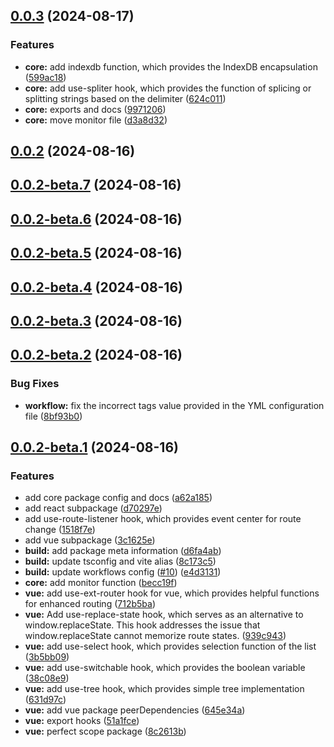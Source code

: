 ## [0.0.3](https://github.com/rtpacks/toolkit/compare/v0.0.2...v0.0.3) (2024-08-17)


### Features

* **core:** add indexdb function, which provides the IndexDB encapsulation ([599ac18](https://github.com/rtpacks/toolkit/commit/599ac1870134ad4fc1f97eac7145e8d7b719fb1c))
* **core:** add use-spliter hook, which provides the function of splicing or splitting strings based on the delimiter ([624c011](https://github.com/rtpacks/toolkit/commit/624c01139fb5da520ba17573c37fc90b2c805930))
* **core:** exports and docs ([9971206](https://github.com/rtpacks/toolkit/commit/9971206cec6fed9207fd452187807921601dfa62))
* **core:** move monitor file ([d3a8d32](https://github.com/rtpacks/toolkit/commit/d3a8d32cdc809a12307c24c167b0c1b8095639e4))



## [0.0.2](https://github.com/rtpacks/toolkit/compare/v0.0.2-beta.7...v0.0.2) (2024-08-16)



## [0.0.2-beta.7](https://github.com/rtpacks/toolkit/compare/v0.0.2-beta.6...v0.0.2-beta.7) (2024-08-16)



## [0.0.2-beta.6](https://github.com/rtpacks/toolkit/compare/v0.0.2-beta.5...v0.0.2-beta.6) (2024-08-16)



## [0.0.2-beta.5](https://github.com/rtpacks/toolkit/compare/v0.0.2-beta.4...v0.0.2-beta.5) (2024-08-16)



## [0.0.2-beta.4](https://github.com/rtpacks/toolkit/compare/v0.0.2-beta.3...v0.0.2-beta.4) (2024-08-16)



## [0.0.2-beta.3](https://github.com/rtpacks/toolkit/compare/v0.0.2-beta.2...v0.0.2-beta.3) (2024-08-16)



## [0.0.2-beta.2](https://github.com/rtpacks/toolkit/compare/v0.0.2-beta.1...v0.0.2-beta.2) (2024-08-16)


### Bug Fixes

* **workflow:** fix the incorrect tags value provided in the YML configuration file ([8bf93b0](https://github.com/rtpacks/toolkit/commit/8bf93b088d14b7277d9c7e7d34e5025e834bf230))



## [0.0.2-beta.1](https://github.com/rtpacks/toolkit/compare/3c1625e21437b6b530148cc5254f5e402353eba3...v0.0.2-beta.1) (2024-08-16)


### Features

* add core package config and docs ([a62a185](https://github.com/rtpacks/toolkit/commit/a62a185c648dde8b1fec1484059722b0ccc73f3d))
* add react subpackage ([d70297e](https://github.com/rtpacks/toolkit/commit/d70297ea53cd3f20abbf40f398d617b25da49e77))
* add use-route-listener hook, which provides event center for route change ([1518f7e](https://github.com/rtpacks/toolkit/commit/1518f7e0e74692f3f62135ad7519f3d7d33d405b))
* add vue subpackage ([3c1625e](https://github.com/rtpacks/toolkit/commit/3c1625e21437b6b530148cc5254f5e402353eba3))
* **build:** add package meta information ([d6fa4ab](https://github.com/rtpacks/toolkit/commit/d6fa4ab37ab3d50472b5272038fc8f95edab06df))
* **build:** update tsconfig and vite alias ([8c173c5](https://github.com/rtpacks/toolkit/commit/8c173c5622f91d80b71b6cd3c925bbfbb3961820))
* **build:** update workflows config ([#10](https://github.com/rtpacks/toolkit/issues/10)) ([e4d3131](https://github.com/rtpacks/toolkit/commit/e4d3131cae2611076049fd0cb539d7869bfa32cb))
* **core:** add monitor function ([becc19f](https://github.com/rtpacks/toolkit/commit/becc19f7ced7c75dec6987c990c13abdf7ea2c08))
* **vue:** add use-ext-router hook for vue, which provides helpful functions for enhanced routing ([712b5ba](https://github.com/rtpacks/toolkit/commit/712b5ba4919e206fa08a8a035a0229fc04505edf))
* **vue:** Add use-replace-state hook, which serves as an alternative to window.replaceState. This hook addresses the issue that window.replaceState cannot memorize route states. ([939c943](https://github.com/rtpacks/toolkit/commit/939c9432c4df19bd92b6cb16ba23c8d3c3e888e5))
* **vue:** add use-select hook, which provides selection function of the list ([3b5bb09](https://github.com/rtpacks/toolkit/commit/3b5bb09ca6c9e395e33ce81d2c22ea516f804bf8))
* **vue:** add use-switchable hook, which provides the boolean variable ([38c08e9](https://github.com/rtpacks/toolkit/commit/38c08e9c967e6cfb572d16f3fdacb5cd421bfbd9))
* **vue:** add use-tree hook, which provides simple tree implementation ([631d97c](https://github.com/rtpacks/toolkit/commit/631d97c4567e09ffe45f4068789d2714e55b8e73))
* **vue:** add vue package peerDependencies ([645e34a](https://github.com/rtpacks/toolkit/commit/645e34ae8351d6bed5bf5da36d48ae16e1f0716e))
* **vue:** export hooks ([51a1fce](https://github.com/rtpacks/toolkit/commit/51a1fce655bfdb33907a924417ffc16f3d7664a9))
* **vue:** perfect scope package ([8c2613b](https://github.com/rtpacks/toolkit/commit/8c2613b8c336e2aeb6277fde635048ad872f8bcb))



